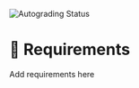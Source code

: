 ![Autograding Status](https://github.com/{{REPOSITORY}}/actions/workflows/classroom.yml/badge.svg?branch=main)
# 🚀 Requirements

Add requirements here
